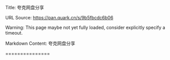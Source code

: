 Title: 夸克网盘分享

URL Source: https://pan.quark.cn/s/9b5fbcdc6b06

Warning: This page maybe not yet fully loaded, consider explicitly specify a timeout.

Markdown Content:
夸克网盘分享

===============
